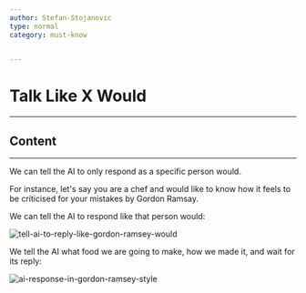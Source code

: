 ```yaml
---
author: Stefan-Stojanovic
type: normal
category: must-know
 

---
```


# Talk Like X Would

---

## Content

---

We can tell the AI to only respond as a specific person would.

For instance, let's say you are a chef and would like to know how it feels to be criticised for your mistakes by Gordon Ramsay.

We can tell the AI to respond like that person would:

![tell-ai-to-reply-like-gordon-ramsey-would](https://img.enkipro.com/efe437def6289d0f3ba32e5c8be137f6.png)

We tell the AI what food we are going to make, how we made it, and wait for its reply:

![ai-response-in-gordon-ramsey-style](https://img.enkipro.com/503e0d0ab6ebb1249227769bfcefd38f.png)